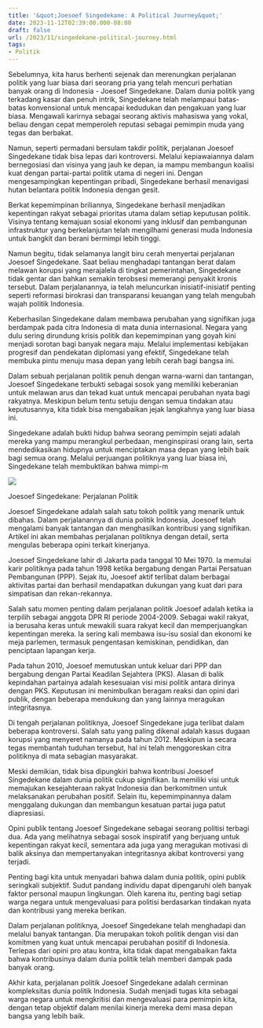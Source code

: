 ```yaml
---
title: '&quot;Joesoef Singedekane: A Political Journey&quot;'
date: 2023-11-12T02:39:00.000-08:00
draft: false
url: /2023/11/singedekane-political-journey.html
tags: 
- Politik
---
```


  

Sebelumnya, kita harus berhenti sejenak dan merenungkan perjalanan politik yang luar biasa dari seorang pria yang telah mencuri perhatian banyak orang di Indonesia - Joesoef Singedekane. Dalam dunia politik yang terkadang kasar dan penuh intrik, Singedekane telah melampaui batas-batas konvensional untuk mencapai kedudukan dan pengakuan yang luar biasa. Mengawali karirnya sebagai seorang aktivis mahasiswa yang vokal, beliau dengan cepat memperoleh reputasi sebagai pemimpin muda yang tegas dan berbakat.

  

Namun, seperti permadani bersulam takdir politik, perjalanan Joesoef Singedekane tidak bisa lepas dari kontroversi. Melalui kepiawaiannya dalam bernegosiasi dan visinya yang jauh ke depan, ia mampu membangun koalisi kuat dengan partai-partai politik utama di negeri ini. Dengan mengesampingkan kepentingan pribadi, Singedekane berhasil menavigasi hutan belantara politik Indonesia dengan gesit.

  

Berkat kepemimpinan briliannya, Singedekane berhasil menjadikan kepentingan rakyat sebagai prioritas utama dalam setiap keputusan politik. Visinya tentang kemajuan sosial ekonomi yang inklusif dan pembangunan infrastruktur yang berkelanjutan telah mengilhami generasi muda Indonesia untuk bangkit dan berani bermimpi lebih tinggi.

  

Namun begitu, tidak selamanya langit biru cerah menyertai perjalanan Joesoef Singedekane. Saat beliau menghadapi tantangan berat dalam melawan korupsi yang merajalela di tingkat pemerintahan, Singedekane tidak gentar dan bahkan semakin terobsesi memerangi penyakit kronis tersebut. Dalam perjalanannya, ia telah meluncurkan inisiatif-inisiatif penting seperti reformasi birokrasi dan transparansi keuangan yang telah mengubah wajah politik Indonesia.

  

Keberhasilan Singedekane dalam membawa perubahan yang signifikan juga berdampak pada citra Indonesia di mata dunia internasional. Negara yang dulu sering dirundung krisis politik dan kepemimpinan yang goyah kini menjadi sorotan bagi banyak negara maju. Melalui implementasi kebijakan progresif dan pendekatan diplomasi yang efektif, Singedekane telah membuka pintu menuju masa depan yang lebih cerah bagi bangsa ini.

  

Dalam sebuah perjalanan politik penuh dengan warna-warni dan tantangan, Joesoef Singedekane terbukti sebagai sosok yang memiliki keberanian untuk melawan arus dan tekad kuat untuk mencapai perubahan nyata bagi rakyatnya. Meskipun belum tentu setuju dengan semua tindakan atau keputusannya, kita tidak bisa mengabaikan jejak langkahnya yang luar biasa ini.

  

Singedekane adalah bukti hidup bahwa seorang pemimpin sejati adalah mereka yang mampu merangkul perbedaan, menginspirasi orang lain, serta mendedikasikan hidupnya untuk menciptakan masa depan yang lebih baik bagi semua orang. Melalui perjuangan politiknya yang luar biasa ini, Singedekane telah membuktikan bahwa mimpi-m

  

![](https://cdn.timesmedia.co.id/images/2021/01/21/Maulana-Joesoef.jpg)

  

Joesoef Singedekane: Perjalanan Politik

  

Joesoef Singedekane adalah salah satu tokoh politik yang menarik untuk dibahas. Dalam perjalanannya di dunia politik Indonesia, Joesoef telah mengalami banyak tantangan dan menghasilkan kontribusi yang signifikan. Artikel ini akan membahas perjalanan politiknya dengan detail, serta mengulas beberapa opini terkait kinerjanya.

  

Joesoef Singedekane lahir di Jakarta pada tanggal 10 Mei 1970. Ia memulai karir politiknya pada tahun 1998 ketika bergabung dengan Partai Persatuan Pembangunan (PPP). Sejak itu, Joesoef aktif terlibat dalam berbagai aktivitas partai dan berhasil mendapatkan dukungan yang kuat dari para simpatisan dan rekan-rekannya.

  

Salah satu momen penting dalam perjalanan politik Joesoef adalah ketika ia terpilih sebagai anggota DPR RI periode 2004-2009. Sebagai wakil rakyat, ia berusaha keras untuk mewakili suara rakyat kecil dan memperjuangkan kepentingan mereka. Ia sering kali membawa isu-isu sosial dan ekonomi ke meja parlemen, termasuk pengentasan kemiskinan, pendidikan, dan penciptaan lapangan kerja.

  

Pada tahun 2010, Joesoef memutuskan untuk keluar dari PPP dan bergabung dengan Partai Keadilan Sejahtera (PKS). Alasan di balik kepindahan partainya adalah kesesuaian visi misi politik antara dirinya dengan PKS. Keputusan ini menimbulkan beragam reaksi dan opini dari publik, dengan beberapa mendukung dan yang lainnya meragukan integritasnya.

  

Di tengah perjalanan politiknya, Joesoef Singedekane juga terlibat dalam beberapa kontroversi. Salah satu yang paling dikenal adalah kasus dugaan korupsi yang menyeret namanya pada tahun 2012. Meskipun ia secara tegas membantah tuduhan tersebut, hal ini telah menggoreskan citra politiknya di mata sebagian masyarakat.

  

Meski demikian, tidak bisa dipungkiri bahwa kontribusi Joesoef Singedekane dalam dunia politik cukup signifikan. Ia memiliki visi untuk memajukan kesejahteraan rakyat Indonesia dan berkomitmen untuk melaksanakan perubahan positif. Selain itu, kepemimpinannya dalam menggalang dukungan dan membangun kesatuan partai juga patut diapresiasi.

  

Opini publik tentang Joesoef Singedekane sebagai seorang politisi terbagi dua. Ada yang melihatnya sebagai sosok inspiratif yang berjuang untuk kepentingan rakyat kecil, sementara ada juga yang meragukan motivasi di balik aksinya dan mempertanyakan integritasnya akibat kontroversi yang terjadi.

  

Penting bagi kita untuk menyadari bahwa dalam dunia politik, opini publik seringkali subjektif. Sudut pandang individu dapat dipengaruhi oleh banyak faktor personal maupun lingkungan. Oleh karena itu, penting bagi setiap warga negara untuk mengevaluasi para politisi berdasarkan tindakan nyata dan kontribusi yang mereka berikan.

  

Dalam perjalanan politiknya, Joesoef Singedekane telah menghadapi dan melalui banyak tantangan. Dia merupakan tokoh politik dengan visi dan komitmen yang kuat untuk mencapai perubahan positif di Indonesia. Terlepas dari opini pro atau kontra, kita tidak dapat mengabaikan fakta bahwa kontribusinya dalam dunia politik telah memberi dampak pada banyak orang.

  

Akhir kata, perjalanan politik Joesoef Singedekane adalah cerminan kompleksitas dunia politik Indonesia. Sudah menjadi tugas kita sebagai warga negara untuk mengkritisi dan mengevaluasi para pemimpin kita, dengan tetap objektif dalam menilai kinerja mereka demi masa depan bangsa yang lebih baik.